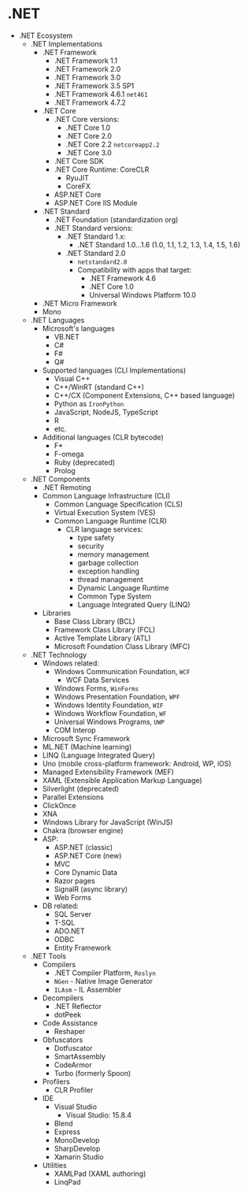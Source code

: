 # .NET


* .NET Ecosystem
  * .NET Implementations
    * .NET Framework
      - .NET Framework 1.1
      - .NET Framework 2.0
      - .NET Framework 3.0
      - .NET Framework 3.5 SP1
      - .NET Framework 4.6.1 `net461`
      - .NET Framework 4.7.2
    * .NET Core
      - .NET Core versions:
        - .NET Core 1.0
        - .NET Core 2.0
        - .NET Core 2.2 `netcoreapp2.2`
        - .NET Core 3.0
      - .NET Core SDK
      - .NET Core Runtime: CoreCLR
        - RyuJIT
        - CoreFX
      - ASP.NET Core
      - ASP.NET Core IIS Module
    * .NET Standard
      - .NET Foundation (standardization org)
      - .NET Standard versions:
        - .NET Standard 1.x:
          - .NET Standard 1.0...1.6 (1.0, 1.1, 1.2, 1.3, 1.4, 1.5, 1.6)
        - .NET Standard 2.0 
          - `netstandard2.0`
          - Compatibility with apps that target:
            - .NET Framework 4.6
            - .NET Core 1.0
            - Universal Windows Platform 10.0
    * .NET Micro Framework
    * Mono
  * .NET Languages
    * Microsoft's languages
      - VB.NET
      - C#
      - F#
      - Q#
    * Supported languages (CLI Implementations)
      - Visual C++
      - C++/WinRT (standard C++)
      - C++/CX (Component Extensions, C++ based language)
      - Python as `IronPython`
      - JavaScript, NodeJS, TypeScript
      - R
      - etc.
    * Additional languages (CLR bytecode)
      - F*
      - F-omega
      - Ruby (deprecated)
      - Prolog
  * .NET Components
    - .NET Remoting
    * Common Language Infrastructure (CLI)
      - Common Language Specification (CLS)
      - Virtual Execution System (VES)
      - Common Language Runtime (CLR)
        - CLR language services:
          - type safety
          - security
          - memory management
          - garbage collection
          - exception handling
          - thread management
          - Dynamic Language Runtime
          - Common Type System
          - Language Integrated Query (LINQ)
    * Libraries
      - Base Class Library (BCL)
      - Framework Class Library (FCL)
      - Active Template Library (ATL)
      - Microsoft Foundation Class Library (MFC)
  * .NET Technology
    * Windows related:
      - Windows Communication Foundation, `WCF`
        - WCF Data Services
      - Windows Forms, `WinForms`
      - Windows Presentation Foundation, `WPF`
      - Windows Identity Foundation, `WIF`
      - Windows Workflow Foundation, `WF`
      - Universal Windows Programs, `UWP`
      - COM Interop
    - Microsoft Sync Framework
    - ML.NET (Machine learning)
    - LINQ (Language Integrated Query)
    - Uno (mobile cross-platform framework: Android, WP, iOS)
    - Managed Extensibility Framework (MEF)
    - XAML (Extensible Application Markup Language)
    - Silverlight (deprecated)
    - Parallel Extensions
    - ClickOnce
    - XNA
    - Windows Library for JavaScript (WinJS)
    - Chakra (browser engine)
    * ASP:
      - ASP.NET (classic)
      - ASP.NET Core (new)
      - MVC
      - Core Dynamic Data
      - Razor pages
      - SignalR (async library)
      - Web Forms
    * DB related:
      - SQL Server
      - T-SQL
      - ADO.NET
      - ODBC
      - Entity Framework
  * .NET Tools
    * Compilers
      - .NET Compiler Platform, `Roslyn`
      - `NGen` - Native Image Generator
      - `ILAsm` - IL Assembler
    * Decompilers
      - .NET Reflector
      - dotPeek
    * Code Assistance
      - Reshaper
    * Obfuscators
      - Dotfuscator
      - SmartAssembly
      - CodeArmor
      - Turbo (formerly Spoon)
    * Profilers
      - CLR Profiler
    * IDE
      - Visual Studio
        - Visual Studio: 15.8.4
      - Blend
      - Express
      - MonoDevelop
      - SharpDevelop
      - Xamarin Studio
    * Utilities
      - XAMLPad (XAML authoring)
      - LinqPad

